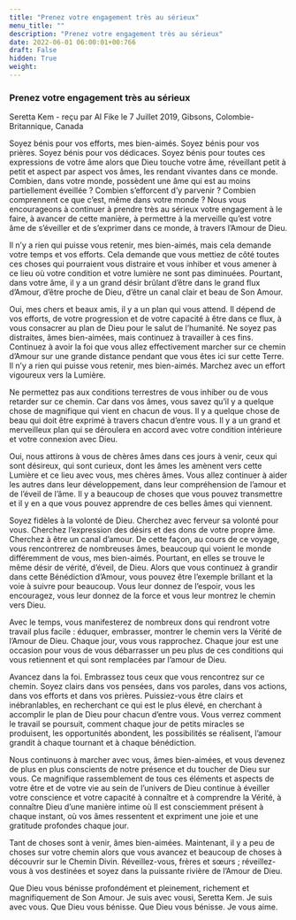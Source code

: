 ```yaml
---
title: "Prenez votre engagement très au sérieux"
menu_title: ""
description: "Prenez votre engagement très au sérieux"
date: 2022-06-01 06:00:01+00:766
draft: False
hidden: True
weight:
---
```

### Prenez votre engagement très au sérieux

Seretta Kem - reçu par Al Fike le 7 Juillet 2019, Gibsons, Colombie-Britannique, Canada

Soyez bénis pour vos efforts, mes bien-aimés. Soyez bénis pour vos prières. Soyez bénis pour vos dédicaces. Soyez bénis pour toutes ces expressions de votre âme alors que Dieu touche votre âme, réveillant petit à petit et aspect par aspect vos âmes, les rendant vivantes dans ce monde. Combien, dans votre monde, possèdent une âme qui est au moins partiellement éveillée ? Combien s’efforcent d’y parvenir ? Combien comprennent ce que c’est, même dans votre monde ? Nous vous encourageons à continuer à prendre très au sérieux votre engagement à le faire, à avancer de cette manière, à permettre à la merveille qu’est votre âme de s’éveiller et de s’exprimer dans ce monde, à travers l’Amour de Dieu.

Il n’y a rien qui puisse vous retenir, mes bien-aimés, mais cela demande votre temps et vos efforts. Cela demande que vous mettiez de côté toutes ces choses qui pourraient vous distraire et vous inhiber et vous amener à ce lieu où votre condition et votre lumière ne sont pas diminuées. Pourtant, dans votre âme, il y a un grand désir brûlant d’être dans le grand flux d’Amour, d’être proche de Dieu, d’être un canal clair et beau de Son Amour.

Oui, mes chers et beaux amis, il y a un plan qui vous attend. Il dépend de vos efforts, de votre progression et de votre capacité à être dans ce flux, à vous consacrer au plan de Dieu pour le salut de l’humanité. Ne soyez pas distraites, âmes bien-aimées, mais continuez à travailler à ces fins. Continuez à avoir la foi que vous allez effectivement marcher sur ce chemin d’Amour sur une grande distance pendant que vous êtes ici sur cette Terre. Il n’y a rien qui puisse vous retenir, mes bien-aimés. Marchez avec un effort vigoureux vers la Lumière.

Ne permettez pas aux conditions terrestres de vous inhiber ou de vous retarder sur ce chemin. Car dans vos âmes, vous savez qu’il y a quelque chose de magnifique qui vient en chacun de vous. Il y a quelque chose de beau qui doit être exprimé à travers chacun d’entre vous. Il y a un grand et merveilleux plan qui se déroulera en accord avec votre condition intérieure et votre connexion avec Dieu.

Oui, nous attirons à vous de chères âmes dans ces jours à venir, ceux qui sont désireux, qui sont curieux, dont les âmes les amènent vers cette Lumière et ce lieu avec vous, mes chères âmes. Vous allez continuer à aider les autres dans leur développement, dans leur compréhension de l’amour et de l’éveil de l’âme. Il y a beaucoup de choses que vous pouvez transmettre et il y en a que vous pouvez apprendre de ces belles âmes qui viennent.

Soyez fidèles à la volonté de Dieu. Cherchez avec ferveur sa volonté pour vous. Cherchez l’expression des désirs et des dons de votre propre âme. Cherchez à être un canal d’amour. De cette façon, au cours de ce voyage, vous rencontrerez de nombreuses âmes, beaucoup qui voient le monde différemment de vous, mes bien-aimés. Pourtant, en elles se trouve le même désir de vérité, d’éveil, de Dieu. Alors que vous continuez à grandir dans cette Bénédiction d’Amour, vous pouvez être l’exemple brillant et la voie à suivre pour beaucoup. Vous leur donnez de l’espoir, vous les encouragez, vous leur donnez de la force et vous leur montrez le chemin vers Dieu.

Avec le temps, vous manifesterez de nombreux dons qui rendront votre travail plus facile : éduquer, embrasser, montrer le chemin vers la Vérité de l’Amour de Dieu. Chaque jour, vous vous rapprochez. Chaque jour est une occasion pour vous de vous débarrasser un peu plus de ces conditions qui vous retiennent et qui sont remplacées par l’amour de Dieu.

Avancez dans la foi. Embrassez tous ceux que vous rencontrez sur ce chemin. Soyez clairs dans vos pensées, dans vos paroles, dans vos actions, dans vos efforts et dans vos prières. Puissiez-vous être clairs et inébranlables, en recherchant ce qui est le plus élevé, en cherchant à accomplir le plan de Dieu pour chacun d’entre vous. Vous verrez comment le travail se poursuit, comment chaque jour de petits miracles se produisent, les opportunités abondent, les possibilités se réalisent, l’amour grandit à chaque tournant et à chaque bénédiction.

Nous continuons à marcher avec vous, âmes bien-aimées, et vous devenez de plus en plus conscients de notre présence et du toucher de Dieu sur vous. Ce magnifique rassemblement de tous ces éléments et aspects de votre être et de votre vie au sein de l’univers de Dieu continue à éveiller votre conscience et votre capacité à connaître et à comprendre la Vérité, à connaître Dieu d’une manière intime où Il est consciemment présent à chaque instant, où vos âmes ressentent et expriment une joie et une
gratitude profondes chaque jour.

Tant de choses sont à venir, âmes bien-aimées. Maintenant, il y a peu de choses sur votre chemin alors que vous avancez et beaucoup de choses à découvrir sur le Chemin Divin. Réveillez-vous, frères et sœurs ; réveillez-vous à vos destinées et soyez dans la puissante rivière de l’Amour de Dieu.

Que Dieu vous bénisse profondément et pleinement, richement et magnifiquement de Son Amour. Je suis avec vousi, Seretta Kem. Je suis avec vous. Que Dieu vous bénisse. Que Dieu vous bénisse. Je vous aime.



